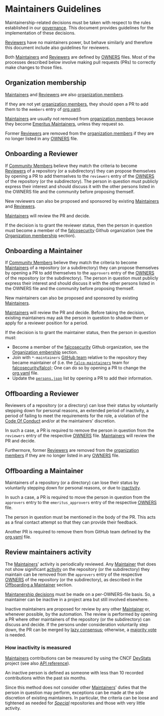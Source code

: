 # Maintainers Guidelines

Maintainership-related decisions must be taken with respect to the rules established in our [governance](GOVERNANCE.md#maintainership). This document provides guidelines for the implementation of these decisions.

[Reviewers](GOVERNANCE.md#reviewers) have no maintainers power, but behave similarly and therefore this document include also guidelines for reviewers.

Both [Maintainers](GOVERNANCE.md#maintainers) and [Reviewers](GOVERNANCE.md#reviewers) are defined by [OWNERS](REPOSITORIES.md#owners) files. Most of the processes described below involve making pull requests (PRs) to correctly make changes to those files.

## Organization membership

[Maintainers](GOVERNANCE.md#maintainers) and [Reviewers](GOVERNANCE.md#reviewers) are also [organization members](https://github.com/orgs/falcosecurity/people).

If they are not yet [organization members](https://github.com/orgs/falcosecurity/people), they should open a PR to add them to the `members` entry of [org.yaml](https://github.com/falcosecurity/test-infra/blob/master/config/org.yaml).

[Maintainers](GOVERNANCE.md#maintainers) are usually not removed from [organization members](https://github.com/orgs/falcosecurity/people) because they become [Emeritus Maintainers](GOVERNANCE.md#emeritus-maintainers), unless they request so.

Former [Reviewers](GOVERNANCE.md#reviewers) are removed from the [organization members](https://github.com/orgs/falcosecurity/people) if they are no longer listed in any [OWNERS](REPOSITORIES.md#owners) file.


## Onboarding a Reviewer

If [Community Members](GOVERNANCE.md#community-members) believe they match the criteria to become [Reviewers](GOVERNANCE.md#reviewers) of a repository (or a subdirectory) they can propose themselves by opening a PR to add themselves to the `reviewers` entry of the [OWNERS](REPOSITORIES.md#owners) of the repository (or the subdirectory). The person in question must publicly express their interest and should discuss it with the other persons listed in the OWNERS file and the community before proposing themself.

New reviewers can also be proposed and sponsored by existing [Maintainers](GOVERNANCE.md#maintainers) and [Reviewers](GOVERNANCE.md#reviewers).

[Maintainers](GOVERNANCE.md#maintainers) will review the PR and decide.

If the decision is to grant the reviewer status, then the person in question must become a member of the [falcosecurity](https://github.com/falcosecurity) Github organization (see the [Organization membership](#organization-membership) section).

## Onboarding a Maintainer

If [Community Members](GOVERNANCE.md#community-members) believe they match the criteria to become [Maintainers](GOVERNANCE.md#maintainers) of a repository (or a subdirectory) they can propose themselves by opening a PR to add themselves to the `approvers` entry of the [OWNERS](REPOSITORIES.md#owners) of the repository (or the subdirectory). The person in question must publicly express their interest and should discuss it with the other persons listed in the OWNERS file and the community before proposing themself.

New maintainers can also be proposed and sponsored by existing [Maintainers](GOVERNANCE.md#maintainers).

[Maintainers](GOVERNANCE.md#maintainers) will review the PR and decide. Before taking the decision, existing maintainers may ask the person in question to shadow them or apply for a reviewer position for a period.

If the decision is to grant the maintainer status, then the person in question must:
- Become a member of the [falcosecurity](https://github.com/falcosecurity) Github organization, see the [Organization embership](#organization-membership) section.
- Join with `*-maintainers` [GitHub team](https://docs.github.com/en/organizations/organizing-members-into-teams/about-teams) relative to the repository they became maintainer of (i.e. the [`falco-maintainers`](https://github.com/orgs/falcosecurity/teams/falco-maintainers) team for [falcosecurity/falco](https://github.com/falcosecurity/falco)); One can do so by opening a PR to change the [org.yaml](https://github.com/falcosecurity/test-infra/blob/master/config/org.yaml) file.
- Update the [`persons.json`](https://github.com/falcosecurity/test-infra/blob/master/images/update-maintainers/persons.json) list by opening a PR to add their information.

## Offboarding a Reviewer

Reviewers of a repository (or a directory) can lose their status by voluntarily stepping down for personal reasons, an extended period of inactivity, a period of failing to meet the requirements for the role, a violation of the [Code Of Conduct](CODE_OF_CONDUCT.md) and/or at the maintainers' discretion.

In such a case, a PR is required to remove the person in question from the `reviewers` entry of the respective [OWNERS](REPOSITORIES.md#owners) file. [Maintainers](GOVERNANCE.md#maintainers) will review the PR and decide.

Furthermore, former [Reviewers](GOVERNANCE.md#reviewers) are removed from the [organization members](https://github.com/orgs/falcosecurity/people) if they are no longer listed in any [OWNERS](REPOSITORIES.md#owners) file.


## Offboarding a Maintainer

Maintainers of a repository (or a directory) can lose their status by voluntarily stepping down for personal reasons, or due to [inactivity](#review-maintainers-activity).

In such a case, a PR is required to move the person in question from the `approvers` entry to the `emeritus_approvers` entry of the respective [OWNERS](REPOSITORIES.md#owners) file. 

The person in question must be mentioned in the body of the PR. This acts as a final contact attempt so that they can provide their feedback.

Another PR is required to remove them from GitHub team defined by the [org.yaml](https://github.com/falcosecurity/test-infra/blob/master/config/org.yaml) file.

## Review maintainers activity

The [Maintainers](GOVERNANCE.md#maintainers)' activity is periodically reviewed. Any [Maintainer](GOVERNANCE.md#maintainers) that does not show significant [activity](#how-inactivity-is-measured) on the repository (or the subdirectory) they maintain can be removed from the `approvers` entry of the respective [OWNERS](REPOSITORIES.md#owners) of the repository (or the subdirectory), as described in the [Offboarding a Maintainer](#offboarding-a-maintainer) section.

[Maintanership decisions](GOVERNANCE.md#maintainership) must be made on a per-OWNERS-file basis. So, a maintainer can be inactive in a project area but still involved elsewhere.

Inactive maintainers are proposed for review by any other [Maintainer](GOVERNANCE.md#maintainers) or, whenever possible, by the automation. The review is performed by opening a PR where other maintainers of the repository (or the subdirectory) can discuss and decide. If the persons under consideration voluntarily step down, the PR can be merged by [lazy consensus](GOVERNANCE.md#consensus); otherwise, a [majority vote](GOVERNANCE.md#majority-vote) is needed.

### How inactivity is measured

[Maintainers](GOVERNANCE.md#maintainers) contributions can be measured by using the CNCF [DevStats](https://devstats.cncf.io/) project (see also [API reference](https://github.com/cncf/devstatscode/blob/master/API.md)).

An inactive person is defined as someone with less than 10 recorded contributions within the past six months.

Since this method does not consider other [Maintainers](GOVERNANCE.md#maintainers)' duties that the person in question may perform, exceptions can be made at the sole discretion of existing maintainers. In particular, the criteria can be loose and tightened as needed for [*Special*](REPOSITORIES.md#status) repositories and those with very little activity.

